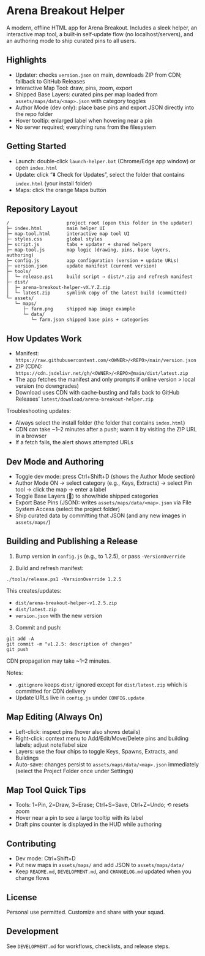 # Arena Breakout Helper

A modern, offline HTML app for Arena Breakout. Includes a sleek helper, an interactive map tool, a built‑in self‑update flow (no localhost/servers), and an authoring mode to ship curated pins to all users.

## Highlights

- Updater: checks `version.json` on main, downloads ZIP from CDN; fallback to GitHub Releases
- Interactive Map Tool: draw, pins, zoom, export
- Shipped Base Layers: curated pins per map loaded from `assets/maps/data/<map>.json` with category toggles
- Author Mode (dev only): place base pins and export JSON directly into the repo folder
- Hover tooltip: enlarged label when hovering near a pin
- No server required; everything runs from the filesystem

## Getting Started

- Launch: double‑click `launch-helper.bat` (Chrome/Edge app window) or open `index.html`
- Update: click “⬇️ Check for Updates”, select the folder that contains `index.html` (your install folder)
- Maps: click the orange Maps button

## Repository Layout

```
/                     project root (open this folder in the updater)
├─ index.html         main helper UI
├─ map-tool.html      interactive map tool UI
├─ styles.css         global styles
├─ script.js          tabs + updater + shared helpers
├─ map-tool.js        map logic (drawing, pins, base layers, authoring)
├─ config.js          app configuration (version + update URLs)
├─ version.json       update manifest (current version)
├─ tools/
│  └─ release.ps1     build script → dist/*.zip and refresh manifest
├─ dist/
│  ├─ arena-breakout-helper-vX.Y.Z.zip
│  └─ latest.zip      symlink copy of the latest build (committed)
└─ assets/
   └─ maps/
      ├─ farm.png     shipped map image example
      └─ data/
         └─ farm.json shipped base pins + categories
```

## How Updates Work

- Manifest: `https://raw.githubusercontent.com/<OWNER>/<REPO>/main/version.json`
- ZIP (CDN): `https://cdn.jsdelivr.net/gh/<OWNER>/<REPO>@main/dist/latest.zip`
- The app fetches the manifest and only prompts if online version > local version (no downgrades)
- Download uses CDN with cache‑busting and falls back to GitHub Releases’ `latest/download/arena-breakout-helper.zip`

Troubleshooting updates:
- Always select the install folder (the folder that contains `index.html`)
- CDN can take ~1–2 minutes after a push; warm it by visiting the ZIP URL in a browser
- If a fetch fails, the alert shows attempted URLs

## Dev Mode and Authoring

- Toggle dev mode: press Ctrl+Shift+D (shows the Author Mode section)
- Author Mode ON → select category (e.g., Keys, Extracts) → select Pin tool → click the map → enter a label
- Toggle Base Layers (🧭) to show/hide shipped categories
- Export Base Pins (JSON): writes `assets/maps/data/<map>.json` via File System Access (select the project folder)
- Ship curated data by committing that JSON (and any new images in `assets/maps/`)

## Building and Publishing a Release

1) Bump version in `config.js` (e.g., to 1.2.5), or pass `-VersionOverride`

2) Build and refresh manifest:
```
./tools/release.ps1 -VersionOverride 1.2.5
```
This creates/updates:
- `dist/arena-breakout-helper-v1.2.5.zip`
- `dist/latest.zip`
- `version.json` with the new version

3) Commit and push:
```
git add -A
git commit -m "v1.2.5: description of changes"
git push
```
CDN propagation may take ~1–2 minutes.

Notes:
- `.gitignore` keeps `dist/` ignored except for `dist/latest.zip` which is committed for CDN delivery
- Update URLs live in `config.js` under `CONFIG.update`

## Map Editing (Always On)

- Left-click: inspect pins (hover also shows details)
- Right-click: context menu to Add/Edit/Move/Delete pins and building labels; adjust note/label size
- Layers: use the four chips to toggle Keys, Spawns, Extracts, and Buildings
- Auto-save: changes persist to `assets/maps/data/<map>.json` immediately (select the Project Folder once under Settings)

## Map Tool Quick Tips

- Tools: 1=Pin, 2=Draw, 3=Erase; Ctrl+S=Save, Ctrl+Z=Undo; ⟲ resets zoom
- Hover near a pin to see a large tooltip with its label
- Draft pins counter is displayed in the HUD while authoring

## Contributing

- Dev mode: Ctrl+Shift+D
- Put new maps in `assets/maps/` and add JSON to `assets/maps/data/`
- Keep `README.md`, `DEVELOPMENT.md`, and `CHANGELOG.md` updated when you change flows

## License

Personal use permitted. Customize and share with your squad.

## Development

See `DEVELOPMENT.md` for workflows, checklists, and release steps.

